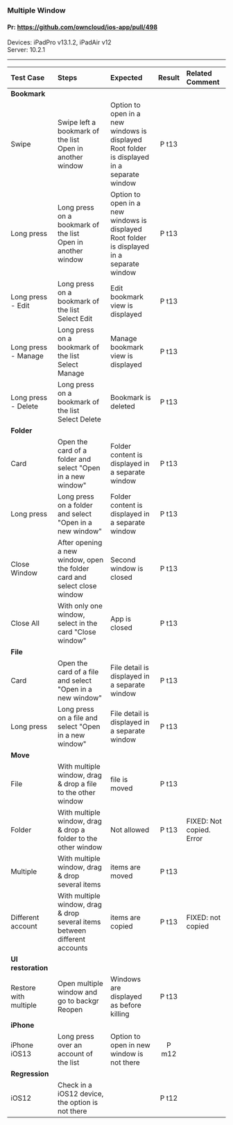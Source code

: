 ###  Multiple Window

#### Pr: https://github.com/owncloud/ios-app/pull/498

Devices: iPadPro v13.1.2, iPadAir v12<br>
Server: 10.2.1

---

 
| Test Case | Steps | Expected | Result | Related Comment | 
| :-------- | :---- | :------- | :----: | :-------------- | 
|**Bookmark**|||||
| Swipe | Swipe left a bookmark of the list<br>Open in another window | Option to open in a new windows is displayed<br>Root folder is displayed in a separate window | P t13 | |  |
| Long press | Long press on a bookmark of the list<br>Open in another window | Option to open in a new windows is displayed<br>Root folder is displayed in a separate window | P t13 | |  |
| Long press - Edit | Long press on a bookmark of the list<br>Select Edit | Edit bookmark view is displayed | P t13 | |  |
| Long press - Manage | Long press on a bookmark of the list<br>Select Manage | Manage bookmark view is displayed | P t13 | |  |
| Long press - Delete | Long press on a bookmark of the list<br>Select Delete | Bookmark is deleted | P t13 | |  |
|**Folder**|||||
| Card | Open the card of a folder and select "Open in a new window" | Folder content is displayed in a separate window | P t13 | |  |
| Long press | Long press on a folder and select "Open in a new window" | Folder content is displayed in a separate window | P t13 | |  |
| Close Window | After opening a new window, open the folder card and select close window | Second window is closed |P t13  | |  |
| Close All | With only one window, select in the card "Close window" | App is closed | P t13| |  |
|**File**|||||
| Card | Open the card of a file and select "Open in a new window" | File detail is displayed in a separate window | P t13| |  |
| Long press | Long press on a file and select "Open in a new window" | File detail is displayed in a separate window | P t13| |  |
|**Move**|||||
| File | With multiple window, drag & drop a file to the other window | file is moved | P t13| |  |
| Folder | With multiple window, drag & drop a folder to the other window | Not allowed | P t13 | FIXED: Not copied. Error |  |
| Multiple | With multiple window, drag & drop several items | items are moved | P t13| |  |
| Different account  | With multiple window, drag & drop several items between different accounts | items are copied | P t13 | FIXED: not copied |  |
|**UI restoration**|||||
| Restore with multiple | Open multiple window and go to backgr<br>Reopen | Windows are displayed as before killing | P t13 | | Not easy to reproduce |
|**iPhone**|||||
| iPhone iOS13 | Long press over an account of the list | Option to open in new window is not there | P m12 | |  |
|**Regression**|||||
| iOS12| Check in a iOS12 device, the option is not there |  | P t12 | |  |